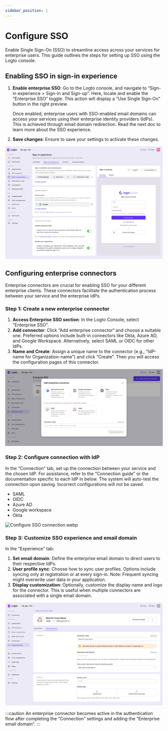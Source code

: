 ```yaml
---
sidebar_position: 1
---
```


# Configure SSO

Enable Single Sign-On (SSO) to streamline access across your services for enterprise users. This guide outlines the steps for setting up SSO using the Logto console.

## Enabling SSO in sign-in experience

1. **Enable enterprise SSO**: Go to the Logto console, and navigate to “Sign-in experience > Sign-in and Sign-up”. Here, locate and enable the “Enterprise SSO” toggle. This action will display a “Use Single Sign-On” button in the right preview.
    
    Once enabled, enterprise users with SSO-enabled email domains can access your services using their enterprise identity providers (IdPs). This is achieved through email domain redirection. Read the next doc to learn more about the SSO experience.
    
2. **Save changes**: Ensure to save your settings to activate these changes.

![Sign-in experience_Enable enterprise SSO.webp](../assets/sie-enable-enterprise-sso.webp)

## Configuring enterprise connectors

Enterprise connectors are crucial for enabling SSO for your different enterprise clients. These connectors facilitate the authentication process between your service and the enterprise IdPs.

### Step 1: Create a new enterprise connector

1. **Access Enterprise SSO section**: In the Logto Console, select “Enterprise SSO”.
2. **Add connector**: Click “Add enterprise connector“ and choose a suitable one. Preferred options include built-in connectors like Okta, Azure AD, and Google Workspace. Alternatively, select SAML or OIDC for other IdPs.
3. **Name and Create**: Assign a unique name to the connector (e.g., “IdP-name for Organization-name”) and click “Create”. Then you will access the configuration pages of this connector.

![Create enterprise connector.webp](../assets/create-enterprise-connector.webp)

### Step 2: Configure connection with IdP

In the “Connection” tab, set up the connection between your service and the chosen IdP. For assistance, refer to the “Connection guide” or the documentation specific to each IdP in below. The system will auto-test the connection upon saving. Incorrect configurations will not be saved.

- SAML
- OIDC
- Azure AD
- Google workspace
- Okta

![Configure SSO connection.webp](../assets/configure-sso-connection)

### Step 3: Customize SSO experience and email domain

In the “Experience” tab:

1. **Set email domain**: Define the enterprise email domain to direct users to their respective IdPs.
2. **User profile sync**: Choose how to sync user profiles. Options include syncing only at registration or at every sign-in. Note: Frequent syncing might overwrite user data in your application.
3. **Display customization**: Optionally, customize the display name and logo for the connector. This is useful when multiple connectors are associated with a single email domain.

![Configure SSO experience](../assets/configure-sso-experience.webp)


:::caution
An enterprise connector becomes active in the authentication flow after completing the “Connection” settings and adding the “Enterprise email domain”.
:::
